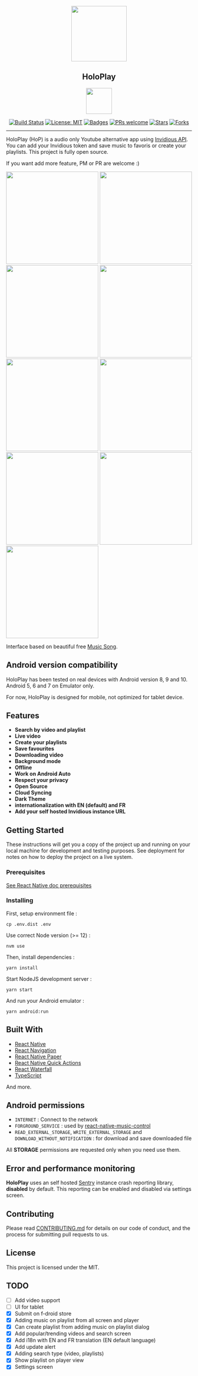 <p align="center"><img src="./docs/logo.png" width="150" /></p>
<h2 align="center">HoloPlay</h2>
<p align="center" style="margin: 10px 0;"><a href="https://f-droid.org/fr/packages/com.holoplay"><img height="70" src="https://f-droid.org/wiki/images/0/06/F-Droid-button_get-it-on.png"></a></p>
<p align="center">
    <a href="https://travis-ci.org/stephane-r/HoloPlay"><img src="https://img.shields.io/github/v/tag/stephane-r/HoloPlay" alt="Build Status"></a>
    <a href="https://opensource.org/licenses/MIT"><img src="https://img.shields.io/badge/License-MIT-yellow.svg" alt="License: MIT"></a>
    <a href="https://github.com/stephane-r/HoloPlay/tags"><img src="https://www.repostatus.org/badges/latest/active.svg" alt="Badges"></a>
    <a href="https://github.com/stephane-r/HoloPlay/pulls"><img src="https://img.shields.io/badge/PRs-welcome-brightgreen.svg" alt="PRs welcome"></a>
    <a href="https://github.com/stephane-r/HoloPlay/tags"><img src="https://img.shields.io/github/stars/stephane-r/HoloPlay?label=%E2%AD%90%20Stars" alt="Stars"></a>
    <a href="https://github.com/stephane-r/HoloPlay/tags"><img src="https://img.shields.io/github/forks/stephane-r/HoloPlay?color=%23ff69b4" alt="Forks"></a>
</p>

<hr>

HoloPlay (HoP) is a audio only Youtube alternative app using [Invidious API](https://github.com/omarroth/invidious). You can add your Invidious token and save music to favoris or create your playlists. This project is fully open source.

If you want add more feature, PM or PR are welcome :)

[<img src="fastlane/metadata/android/en-US/images/phoneScreenshots/dashboard.jpg" width=250>](./fastlane/metadata/android/en-US/images/phoneScreenshots/dashboard.jpg)
[<img src="fastlane/metadata/android/en-US/images/phoneScreenshots/search.jpg" width=250>](./fastlane/metadata/android/en-US/images/phoneScreenshots/search.jpg)
[<img src="fastlane/metadata/android/en-US/images/phoneScreenshots/playlists.jpg" width=250>](./fastlane/metadata/android/en-US/images/phoneScreenshots/playlists.jpg)
[<img src="fastlane/metadata/android/en-US/images/phoneScreenshots/favoris.jpg" width=250>](./fastlane/metadata/android/en-US/images/phoneScreenshots/favoris.jpg)
[<img src="fastlane/metadata/android/en-US/images/phoneScreenshots/dashboard-dark.jpg" width=250>](./fastlane/metadata/android/en-US/images/phoneScreenshots/dashboard-dark.jpg)
[<img src="fastlane/metadata/android/en-US/images/phoneScreenshots/player.jpg" width=250>](./fastlane/metadata/android/en-US/images/phoneScreenshots/player.jpg)
[<img src="fastlane/metadata/android/en-US/images/phoneScreenshots/drawler.jpg" width=250>](./fastlane/metadata/android/en-US/images/phoneScreenshots/drawler.jpg)
[<img src="fastlane/metadata/android/en-US/images/phoneScreenshots/settings.jpg" width=250>](./fastlane/metadata/android/en-US/images/phoneScreenshots/settings.jpg)
[<img src="fastlane/metadata/android/en-US/images/phoneScreenshots/quick-actions.jpg" width=250>](./fastlane/metadata/android/en-US/images/phoneScreenshots/quick-actions.jpg)

Interface based on beautiful free [Music Song](https://www.uplabs.com/posts/music-song).

## Android version compatibility

HoloPlay has been tested on real devices with Android version 8, 9 and 10. Android 5, 6 and 7 on Emulator only.

For now, HoloPlay is designed for mobile, not optimized for tablet device.

## Features

- **Search by video and playlist**
- **Live video**
- **Create your playlists**
- **Save favourites**
- **Downloading video**
- **Background mode**
- **Offline**
- **Work on Android Auto**
- **Respect your privacy**
- **Open Source**
- **Cloud Syncing**
- **Dark Theme**
- **internationalization with EN (default) and FR**
- **Add your self hosted Invidious instance URL**

## Getting Started

These instructions will get you a copy of the project up and running on your local machine for development and testing purposes. See deployment for notes on how to deploy the project on a live system.

### Prerequisites

[See React Native doc prerequisites](https://reactnative.dev/docs/getting-started#prerequisites)

### Installing

First, setup environment file :

`cp .env.dist .env`

Use correct Node version (>= 12) :

`nvm use`

Then, install dependencies :

`yarn install`

Start NodeJS development server :

`yarn start`

And run your Android emulator :

`yarn android:run`

## Built With

- [React Native](https://facebook.github.io/react-native/)
- [React Navigation](https://reactnavigation.org/)
- [React Native Paper](https://github.com/callstack/react-native-paper)
- [React Native Quick Actions](https://github.com/jordanbyron/react-native-quick-actions)
- [React Waterfall](https://github.com/didierfranc/react-waterfall)
- [TypeScript](https://www.typescriptlang.org/)

And more.

## Android permissions

- `INTERNET` : Connect to the network
- `FORGROUND_SERVICE` : used by [react-native-music-control](https://github.com/tanguyantoine/react-native-music-control)
- `READ_EXTERNAL_STORAGE`, `WRITE_EXTERNAL_STORAGE` and `DOWNLOAD_WITHOUT_NOTIFICATION` : for download and save downloaded file

All **STORAGE** permissions are requested only when you need use them.

## Error and performance monitoring

**HoloPlay** uses an self hosted [Sentry](https://sentry.io/welcome/) instance crash reporting library, **disabled** by default. This reporting can be enabled and disabled via settings screen.

## Contributing

Please read [CONTRIBUTING.md]() for details on our code of conduct, and the process for submitting pull requests to us.

## License

This project is licensed under the MIT.

## TODO

- [ ] Add video support
- [ ] UI for tablet
- [x] Submit on f-droid store
- [x] Adding music on playlist from all screen and player
- [x] Can create playlist from adding music on playlist dialog
- [x] Add popular/trending videos and search screen
- [x] Add i18n with EN and FR translation (EN default language)
- [x] Add update alert
- [x] Adding search type (video, playlists)
- [x] Show playlist on player view
- [x] Settings screen
